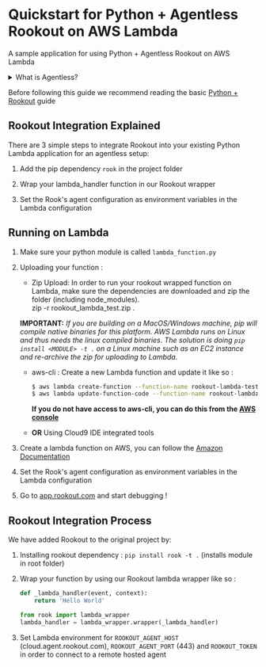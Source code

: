 # Quickstart for Python + Agentless Rookout on AWS Lambda

A sample application for using Python + Agentless Rookout on AWS Lambda
<details>
<summary>What is Agentless?</summary>
<p>
Instead of having to install your own Agent own the machine you are running the code from,
you can use one of our hosted Agents and just tell the Rook to connect to it.<br/>
For more information you can see [our documentation](https://docs.rookout.com/docs/installation-agent-remote.html)
</p>
</details>

Before following this guide we recommend reading the basic [Python + Rookout] guide


## Rookout Integration Explained

There are 3 simple steps to integrate Rookout into your existing Python Lambda application for an agentless setup:

1. Add the pip dependency `rook` in the project folder

1. Wrap your lambda_handler function in our Rookout wrapper

1. Set the Rook's agent configuration as environment variables in the Lambda configuration


## Running on Lambda
1. Make sure your python module is called `lambda_function.py`

1. Uploading your function : 
    - Zip Upload: In order to run your rookout wrapped function on Lambda, make sure the dependencies are downloaded and zip
    the folder (including node_modules).  
    zip -r rookout_lambda_test.zip .

    **IMPORTANT:** _If you are building on a MacOS/Windows machine, pip will compile native binaries for this platform. AWS Lambda runs on Linux and thus needs the linux compiled binaries. The solution is doing `pip install <MODULE> -t .` on a Linux machine such as an EC2 instance and re-archive the zip for uploading to Lambda._

    - aws-cli : Create a new Lambda function and update it like so :
        ```bash
        $ aws lambda create-function --function-name rookout-lambda-test --runtime python2.7 --handler lambda_function.lambda_handler --role <IAM-ARN>
        $ aws lambda update-function-code --function-name rookout-lambda-test --zip-file fileb://rookout_lambda_test.zip --region {REGION}
        ```  
        **If you do not have access to aws-cli, you can do this from the [AWS console](https://console.aws.amazon.com/lambda/home/functions)**

    - **OR** Using Cloud9 IDE integrated tools

    

1. Create a lambda function on AWS, you can follow the [Amazon Documentation](https://docs.aws.amazon.com/lambda/latest/dg/get-started-create-function.html)

1. Set the Rook's agent configuration as environment variables in the Lambda configuration

1. Go to [app.rookout.com](https://app.rookout.com) and start debugging !


## Rookout Integration Process

We have added Rookout to the original project by:
1. Installing rookout dependency : `pip install rook -t .` (installs module in root folder)

1. Wrap your function by using our Rookout lambda wrapper like so :
    ```python
    def _lambda_handler(event, context):
        return 'Hello World'
    
    from rook import lambda_wrapper
    lambda_handler = lambda_wrapper.wrapper(_lambda_handler)
    ```
    
1. Set Lambda environment for `ROOKOUT_AGENT_HOST` (cloud.agent.rookout.com), `ROOKOUT_AGENT_PORT` (443) and `ROOKOUT_TOKEN` in order to connect to a remote hosted agent
    

[Python + Rookout]: https://rookout.github.io/tutorials/python